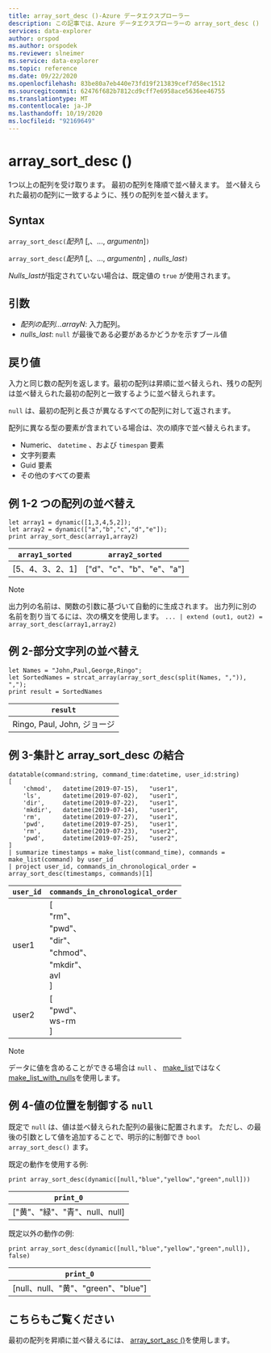 ```yaml
---
title: array_sort_desc ()-Azure データエクスプローラー
description: この記事では、Azure データエクスプローラーの array_sort_desc () について説明します。
services: data-explorer
author: orspod
ms.author: orspodek
ms.reviewer: slneimer
ms.service: data-explorer
ms.topic: reference
ms.date: 09/22/2020
ms.openlocfilehash: 83be80a7eb440e73fd19f213839cef7d58ec1512
ms.sourcegitcommit: 62476f682b7812cd9cff7e6958ace5636ee46755
ms.translationtype: MT
ms.contentlocale: ja-JP
ms.lasthandoff: 10/19/2020
ms.locfileid: "92169649"
---
```

# <a name="array_sort_desc"></a>array_sort_desc ()

1つ以上の配列を受け取ります。 最初の配列を降順で並べ替えます。 並べ替えられた最初の配列に一致するように、残りの配列を並べ替えます。

## <a name="syntax"></a>Syntax

`array_sort_desc(`*配列*1 [,、..., *argumentn*]`)`

`array_sort_desc(`*配列*1 [,、..., *argumentn*] `,` *nulls_last*`)`

*Nulls_last*が指定されていない場合は、既定値の `true` が使用されます。

## <a name="arguments"></a>引数

* *配列の配列...arrayN*: 入力配列。
* *nulls_last*: `null` が最後である必要があるかどうかを示すブール値

## <a name="returns"></a>戻り値

入力と同じ数の配列を返します。最初の配列は昇順に並べ替えられ、残りの配列は並べ替えられた最初の配列と一致するように並べ替えられます。

`null` は、最初の配列と長さが異なるすべての配列に対して返されます。

配列に異なる型の要素が含まれている場合は、次の順序で並べ替えられます。

* Numeric、 `datetime` 、および `timespan` 要素
* 文字列要素
* Guid 要素
* その他のすべての要素

## <a name="example-1---sorting-two-arrays"></a>例 1-2 つの配列の並べ替え

<!-- csl: https://help.kusto.windows.net:443/Samples -->
```kusto
let array1 = dynamic([1,3,4,5,2]);
let array2 = dynamic(["a","b","c","d","e"]);
print array_sort_desc(array1,array2)
```

|`array1_sorted`|`array2_sorted`|
|---|---|
|[5、4、3、2、1]|["d"、"c"、"b"、"e"、"a"]|

> [!Note]
> 出力列の名前は、関数の引数に基づいて自動的に生成されます。 出力列に別の名前を割り当てるには、次の構文を使用します。 `... | extend (out1, out2) = array_sort_desc(array1,array2)`

## <a name="example-2---sorting-substrings"></a>例 2-部分文字列の並べ替え

<!-- csl: https://help.kusto.windows.net:443/Samples -->
```kusto
let Names = "John,Paul,George,Ringo";
let SortedNames = strcat_array(array_sort_desc(split(Names, ",")), ",");
print result = SortedNames
```

|`result`|
|---|
|Ringo, Paul, John, ジョージ|

## <a name="example-3---combining-summarize-and-array_sort_desc"></a>例 3-集計と array_sort_desc の結合

<!-- csl: https://help.kusto.windows.net:443/Samples -->
```kusto
datatable(command:string, command_time:datetime, user_id:string)
[
    'chmod',   datetime(2019-07-15),   "user1",
    'ls',      datetime(2019-07-02),   "user1",
    'dir',     datetime(2019-07-22),   "user1",
    'mkdir',   datetime(2019-07-14),   "user1",
    'rm',      datetime(2019-07-27),   "user1",
    'pwd',     datetime(2019-07-25),   "user1",
    'rm',      datetime(2019-07-23),   "user2",
    'pwd',     datetime(2019-07-25),   "user2",
]
| summarize timestamps = make_list(command_time), commands = make_list(command) by user_id
| project user_id, commands_in_chronological_order = array_sort_desc(timestamps, commands)[1]
```

|`user_id`|`commands_in_chronological_order`|
|---|---|
|user1|[<br>  "rm"、<br>  "pwd"、<br>  "dir"、<br>  "chmod"、<br>  "mkdir"、<br>  avl<br>]|
|user2|[<br>  "pwd"、<br>  ws-rm<br>]|

> [!Note]
> データに値を含めることができる場合は `null` 、 [make_list](makelist-aggfunction.md)ではなく[make_list_with_nulls](make-list-with-nulls-aggfunction.md)を使用します。

## <a name="example-4---controlling-location-of-null-values"></a>例 4-値の位置を制御する `null`

既定で `null` は、値は並べ替えられた配列の最後に配置されます。 ただし、の最後の引数として値を追加することで、明示的に制御でき `bool` `array_sort_desc()` ます。

既定の動作を使用する例:

<!-- csl: https://help.kusto.windows.net:443/Samples -->
```kusto
print array_sort_desc(dynamic([null,"blue","yellow","green",null]))
```

|`print_0`|
|---|
|["黄"、"緑"、"青"、null、null]|

既定以外の動作の例:

<!-- csl: https://help.kusto.windows.net:443/Samples -->
```kusto
print array_sort_desc(dynamic([null,"blue","yellow","green",null]), false)
```

|`print_0`|
|---|
|[null、null、"黄"、"green"、"blue"]|

## <a name="see-also"></a>こちらもご覧ください

最初の配列を昇順に並べ替えるには、 [array_sort_asc ()](arraysortascfunction.md)を使用します。
